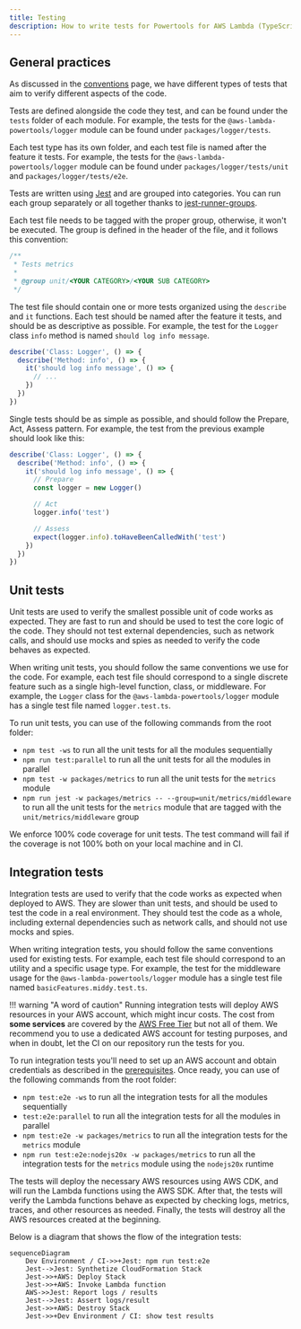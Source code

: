 ```yaml
---
title: Testing
description: How to write tests for Powertools for AWS Lambda (TypeScript)
---
```


## General practices

As discussed in the [conventions](./conventions.md) page, we have different types of tests that aim to verify different aspects of the code.

Tests are defined alongside the code they test, and can be found under the `tests` folder of each module. For example, the tests for the `@aws-lambda-powertools/logger` module can be found under `packages/logger/tests`.

Each test type has its own folder, and each test file is named after the feature it tests. For example, the tests for the `@aws-lambda-powertools/logger` module can be found under `packages/logger/tests/unit` and `packages/logger/tests/e2e`.

Tests are written using [Jest](https://jestjs.io) and are grouped into categories. You can run each group separately or all together thanks to [jest-runner-groups](https://www.npmjs.com/package/jest-runner-groups).

Each test file needs to be tagged with the proper group, otherwise, it won't be executed. The group is defined in the header of the file, and it follows this convention:

```typescript
/**
 * Tests metrics
 *
 * @group unit/<YOUR CATEGORY>/<YOUR SUB CATEGORY>
 */
```

The test file should contain one or more tests organized using the `describe` and `it` functions. Each test should be named after the feature it tests, and should be as descriptive as possible. For example, the test for the `Logger` class `info` method is named `should log info message`.

```typescript
describe('Class: Logger', () => {
  describe('Method: info', () => {
    it('should log info message', () => {
      // ...
    })
  })
})
```

Single tests should be as simple as possible, and should follow the Prepare, Act, Assess pattern. For example, the test from the previous example should look like this:

```typescript
describe('Class: Logger', () => {
  describe('Method: info', () => {
    it('should log info message', () => {
      // Prepare
      const logger = new Logger()

      // Act
      logger.info('test')

      // Assess
      expect(logger.info).toHaveBeenCalledWith('test')
    })
  })
})
```

## Unit tests

Unit tests are used to verify the smallest possible unit of code works as expected. They are fast to run and should be used to test the core logic of the code. They should not test external dependencies, such as network calls, and should use mocks and spies as needed to verify the code behaves as expected.

When writing unit tests, you should follow the same conventions we use for the code. For example, each test file should correspond to a single discrete feature such as a single high-level function, class, or middleware. For example, the `Logger` class for the `@aws-lambda-powertools/logger` module has a single test file named `logger.test.ts`.

To run unit tests, you can use of the following commands from the root folder:

* `npm test -ws` to run all the unit tests for all the modules sequentially
* `npm run test:parallel` to run all the unit tests for all the modules in parallel
* `npm test -w packages/metrics` to run all the unit tests for the `metrics` module
* `npm run jest -w packages/metrics -- --group=unit/metrics/middleware` to run all the unit tests for the `metrics` module that are tagged with the `unit/metrics/middleware` group


We enforce 100% code coverage for unit tests. The test command will fail if the coverage is not 100% both on your local machine and in CI.

## Integration tests

Integration tests are used to verify that the code works as expected when deployed to AWS. They are slower than unit tests, and should be used to test the code in a real environment. They should test the code as a whole, including external dependencies such as network calls, and should not use mocks and spies.

When writing integration tests, you should follow the same conventions used for existing tests. For example, each test file should correspond to an utility and a specific usage type. For example, the test for the middleware usage for the `@aws-lambda-powertools/logger` module has a single test file named `basicFeatures.middy.test.ts`.

!!! warning "A word of caution"
    Running integration tests will deploy AWS resources in your AWS account, which might incur costs. The cost from **some services** are covered by the [AWS Free Tier](https://aws.amazon.com/free/?all-free-tier.sort-by=item.additionalFields.SortRank&all-free-tier.sort-order=asc&awsf.Free%20Tier%20Types=*all&awsf.Free%20Tier%20Categories=*all) but not all of them. We recommend you to use a dedicated AWS account for testing purposes, and when in doubt, let the CI on our repository run the tests for you.

To run integration tests you'll need to set up an AWS account and obtain credentials as described in the [prerequisites](./setup.md#requirements). Once ready, you can use of the following commands from the root folder:

* `npm test:e2e -ws` to run all the integration tests for all the modules sequentially
* `test:e2e:parallel` to run all the integration tests for all the modules in parallel
* `npm test:e2e -w packages/metrics` to run all the integration tests for the `metrics` module
* `npm run test:e2e:nodejs20x -w packages/metrics` to run all the integration tests for the `metrics` module using the `nodejs20x` runtime 

The tests will deploy the necessary AWS resources using AWS CDK, and will run the Lambda functions using the AWS SDK. After that, the tests will verify the Lambda functions behave as expected by checking logs, metrics, traces, and other resources as needed. Finally, the tests will destroy all the AWS resources created at the beginning.

Below is a diagram that shows the flow of the integration tests:

```mermaid
sequenceDiagram
    Dev Environment / CI->>+Jest: npm run test:e2e
    Jest-->Jest: Synthetize CloudFormation Stack
    Jest->>+AWS: Deploy Stack
    Jest->>+AWS: Invoke Lambda function
    AWS->>Jest: Report logs / results
    Jest-->Jest: Assert logs/result
    Jest->>+AWS: Destroy Stack
    Jest->>+Dev Environment / CI: show test results
```